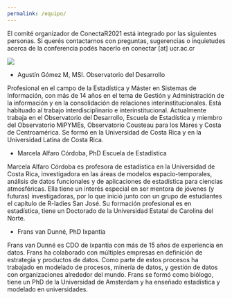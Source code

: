 ```yaml
---
permalink: /equipo/
---
```



El comité organizador de ConectaR2021 está integrado por las siguientes personas. Si querés contactarnos con preguntas, sugerencias o inquietudes acerca de la conferencia podés hacerlo en conectar [at] ucr.ac.cr

![](http://conectar2021.ucr.ac.cr/wp-content/uploads/2018/04/opcion_2-768x512.png)

* Agustín Gómez M, MSI. Observatorio del Desarrollo

Profesional en el campo de la Estadística y Máster en Sistemas de Información, con más de 14 años en el tema de Gestión y Administración de la información y en la consolidación de relaciones interinstitucionales. Está habituado al trabajo interdisciplinario e interinstitucional. Actualmente trabaja en el Observatorio del Desarrollo, Escuela de Estadística y miembro del Observatorio MiPYMEs, Observatorio Cousteau para los Mares y Costa de Centroamérica. Se formó en la Universidad de Costa Rica y en la Universidad Latina de Costa Rica.

* Marcela Alfaro Córdoba, PhD Escuela de Estadística

Marcela Alfaro Córdoba es profesora de estadística en la Universidad de Costa Rica, investigadora en las áreas de modelos espacio-temporales, análisis de datos funcionales y de aplicaciones de estadística para ciencias atmosféricas. Ella tiene un interés especial en ser mentora de jóvenes (y futuras) investigadoras, por lo que inició junto con un grupo de estudiantes el capítulo de R-ladies San José. Su formación profesional es en estadística, tiene un Doctorado de la Universidad Estatal de Carolina del Norte.

* Frans van Dunné, PhD Ixpantia

Frans van Dunné es CDO de ixpantia con más de 15 años de experiencia en datos. Frans ha colaborado con múltiples empresas en definición de estrategia y productos de datos. Como parte de estos procesos ha trabajado en modelado de procesos, minería de datos, y gestión de datos con organizaciones alrededor del mundo. Frans se formó como biólogo, tiene un PhD de la Universidad de Amsterdam y ha enseñado estadística y modelado en universidades. 

 
